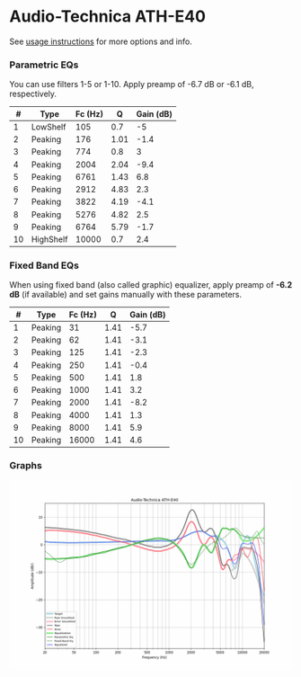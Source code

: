 # Audio-Technica ATH-E40
See [usage instructions](https://github.com/jaakkopasanen/AutoEq#usage) for more options and info.

### Parametric EQs
You can use filters 1-5 or 1-10. Apply preamp of -6.7 dB or -6.1 dB, respectively.

|   # | Type      |   Fc (Hz) |    Q |   Gain (dB) |
|-----|-----------|-----------|------|-------------|
|   1 | LowShelf  |       105 | 0.7  |        -5   |
|   2 | Peaking   |       176 | 1.01 |        -1.4 |
|   3 | Peaking   |       774 | 0.8  |         3   |
|   4 | Peaking   |      2004 | 2.04 |        -9.4 |
|   5 | Peaking   |      6761 | 1.43 |         6.8 |
|   6 | Peaking   |      2912 | 4.83 |         2.3 |
|   7 | Peaking   |      3822 | 4.19 |        -4.1 |
|   8 | Peaking   |      5276 | 4.82 |         2.5 |
|   9 | Peaking   |      6764 | 5.79 |        -1.7 |
|  10 | HighShelf |     10000 | 0.7  |         2.4 |

### Fixed Band EQs
When using fixed band (also called graphic) equalizer, apply preamp of **-6.2 dB** (if available) and set gains manually with these parameters.

|   # | Type    |   Fc (Hz) |    Q |   Gain (dB) |
|-----|---------|-----------|------|-------------|
|   1 | Peaking |        31 | 1.41 |        -5.7 |
|   2 | Peaking |        62 | 1.41 |        -3.1 |
|   3 | Peaking |       125 | 1.41 |        -2.3 |
|   4 | Peaking |       250 | 1.41 |        -0.4 |
|   5 | Peaking |       500 | 1.41 |         1.8 |
|   6 | Peaking |      1000 | 1.41 |         3.2 |
|   7 | Peaking |      2000 | 1.41 |        -8.2 |
|   8 | Peaking |      4000 | 1.41 |         1.3 |
|   9 | Peaking |      8000 | 1.41 |         5.9 |
|  10 | Peaking |     16000 | 1.41 |         4.6 |

### Graphs
![](./Audio-Technica%20ATH-E40.png)
